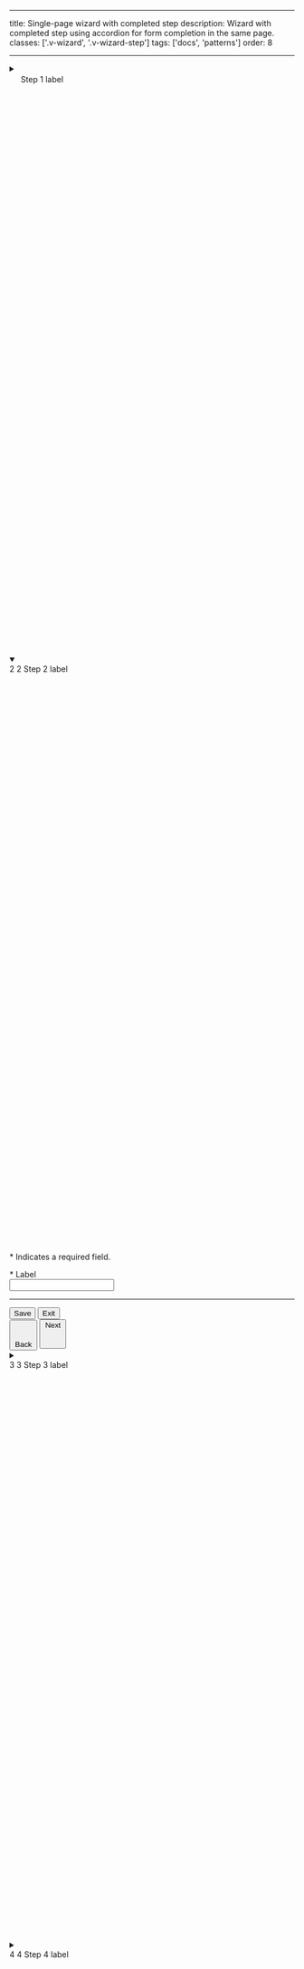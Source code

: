 <!--
 *              © 2025 Visa
 *
 * Licensed under the Apache License, Version 2.0 (the "License");
 * you may not use this file except in compliance with the License.
 * You may obtain a copy of the License at
 *
 *         http://www.apache.org/licenses/LICENSE-2.0
 *
 * Unless required by applicable law or agreed to in writing, software
 * distributed under the License is distributed on an "AS IS" BASIS,
 * WITHOUT WARRANTIES OR CONDITIONS OF ANY KIND, either express or implied.
 * See the License for the specific language governing permissions and
 * limitations under the License.
 *
 -->

---

title: Single-page wizard with completed step
description: Wizard with completed step using accordion for form completion in the same page.
classes: ['.v-wizard', '.v-wizard-step']
tags: ['docs', 'patterns']
order: 8

---

<nav aria-label="Single-page wizard with completed step">
  <div class="v-wizard v-flex v-flex-col v-gap-16">
    <details class="v-accordion v-wizard-step" aria-label="Completed Step 1 of 5">
      <summary class="v-button v-button-secondary v-button-large v-accordion-heading v-justify-content-between">
        <div class="v-flex v-align-items-center v-gap-6">
          <span class="v-badge v-badge-icon v-badge-stable v-badge-clear">
            <svg class="v-icon v-icon-tiny" aria-label="complete" height="16" viewbox="0 0 16 16" width="16">
              <use href="#visa-checkmark-tiny"></use></svg>
          </span>
          Step 1 label
        </div>
        <svg aria-hidden="true" class="v-icon v-icon-visa v-icon-tiny v-accordion-toggle-icon v-accordion-toggle-icon-closed" focusable="false" viewbox="0 0 16 16">
          <use href="#visa-chevron-right-tiny"></use></svg>
        <svg aria-hidden="true" class="v-icon v-icon-visa v-icon-tiny v-accordion-toggle-icon v-accordion-toggle-icon-open" focusable="false" viewbox="0 0 16 16">
        <use href="#visa-chevron-down-tiny"></use></svg>
      </summary>
      <div class="v-accordion-panel v-flex v-flex-col v-gap-16 v-p-0">
        <div class="v-flex v-flex-col">
          <div class="v-flex v-flex-col v-gap-4 v-py-24 v-px-40">
            <p class="v-mb-16">* Indicates a required field.</p>
            <label class="v-label" for="input-test-single-completed-1">
              * Label
            </label>
            <div class="v-input-container v-surface v-flex-row">
              <input class="v-input" id="input-test-single-completed-1" name="text-input-single-completed-1" value="Input value" type="text"/>
            </div>
          </div>
          <hr aria-hidden="true" class="v-divider v-divider-decorative"/>
          <div class="v-flex v-flex-row v-justify-content-between v-px-40 v-py-24 v-gap-10 v-flex-wrap">
            <div class="v-flex v-flex-row v-gap-16">
              <button class="v-button v-button-secondary" type="button">
                Save
              </button>
              <button class="v-button v-button-tertiary" type="button">
                Exit
              </button>
            </div>
            <button class="v-button v-icon-two-color" type="button">
              Next
              <svg aria-hidden="true" class="v-icon v-icon-visa v-icon-tiny" focusable="false" viewbox="0 0 16 16">
                <use href="#visa-arrow-forward-tiny"></use></svg>
            </button>
          </div>
        </div>
      </div>
    </details>
    <details class="v-accordion v-wizard-step" open aria-label="Step 2 of 5">
      <summary class="v-button v-button-secondary v-button-large v-accordion-heading v-justify-content-between">
        <div class="v-flex v-align-items-center v-gap-6">
          <span class="v-badge v-badge-icon v-badge-clear v-badge-subtle v-accordion-toggle-icon v-accordion-toggle-icon-closed v-m-auto">
            2
          </span>
          <span class="v-badge v-badge-icon v-badge-active v-accordion-toggle-icon v-accordion-toggle-icon-open v-m-auto">
            2
          </span>
          Step 2 label
        </div>
        <svg aria-hidden="true" class="v-icon v-icon-visa v-icon-tiny v-accordion-toggle-icon v-accordion-toggle-icon-closed" focusable="false" viewbox="0 0 16 16">
          <use href="#visa-chevron-right-tiny"></use></svg>
        <svg aria-hidden="true" class="v-icon v-icon-visa v-icon-tiny v-accordion-toggle-icon v-accordion-toggle-icon-open" focusable="false" viewbox="0 0 16 16">
          <use href="#visa-chevron-down-tiny"></use></svg>
      </summary>
      <div class="v-accordion-panel v-flex v-flex-col v-gap-16 v-p-0">
        <div class="v-flex v-flex-col">
          <div class="v-flex v-flex-col v-gap-4 v-py-24 v-px-40">
            <p class="v-mb-16">* Indicates a required field.</p>
            <label class="v-label" for="input-test-single-completed-2">
              * Label
            </label>
            <div class="v-input-container v-surface v-flex-row">
              <input class="v-input" id="input-test-single-completed-2" name="text-input-single-completed-2" type="text"/>
            </div>
          </div>
          <hr aria-hidden="true" class="v-divider v-divider-decorative"/>
          <div class="v-flex v-flex-row v-justify-content-between v-px-40 v-py-24 v-gap-10 v-flex-wrap">
            <div class="v-flex v-flex-row v-gap-16">
              <button class="v-button v-button-secondary" type="button">
                Save
              </button>
              <button class="v-button v-button-tertiary" type="button">
                Exit
              </button>
            </div>
            <div class="v-flex v-flex-row v-gap-16">
              <button class="v-button v-button-secondary" type="button">
                <svg aria-hidden="true" class="v-icon v-icon-visa v-icon-tiny" focusable="false" viewbox="0 0 16 16">
                  <use href="#visa-arrow-back-tiny">
                  </use>
                </svg>
                Back
              </button>
              <button class="v-button v-icon-two-color" type="button">
                Next
                <svg aria-hidden="true" class="v-icon v-icon-visa v-icon-tiny" focusable="false" viewbox="0 0 16 16">
                  <use href="#visa-arrow-forward-tiny">
                  </use>
                </svg>
              </button>
            </div>
          </div>
        </div>
      </div>
    </details>
    <details class="v-accordion v-wizard-step" aria-label="Step 3 of 5" tabIndex="-1">
      <summary class="v-button v-button-secondary v-button-large v-accordion-heading v-justify-content-between" disabled>
        <div class="v-flex v-align-items-center v-gap-6 v-typography-color-subtle">
          <span class="v-badge v-badge-icon v-badge-clear v-badge-subtle v-accordion-toggle-icon v-accordion-toggle-icon-closed v-m-auto">
            3
          </span>
          <span class="v-badge v-badge-icon v-badge-active v-accordion-toggle-icon v-accordion-toggle-icon-open v-m-auto">
            3
          </span>
          Step 3 label
        </div>
        <svg aria-hidden="true" class="v-icon v-icon-visa v-icon-tiny v-accordion-toggle-icon v-accordion-toggle-icon-closed" focusable="false" viewbox="0 0 16 16">
          <use href="#visa-chevron-right-tiny"></use></svg>
        <svg aria-hidden="true" class="v-icon v-icon-visa v-icon-tiny v-accordion-toggle-icon v-accordion-toggle-icon-open" focusable="false" viewbox="0 0 16 16">
          <use href="#visa-chevron-down-tiny"></use></svg>
      </summary>
      <div class="v-accordion-panel v-flex v-flex-col v-gap-16 v-p-0">
        <div class="v-flex v-flex-col">
          <div class="v-flex v-flex-col v-gap-4 v-py-24 v-px-40">
            <p class="v-mb-16">* Indicates a required field.</p>
            <label class="v-label" for="input-test-single-completed-3">
              * Label
            </label>
            <div class="v-input-container v-surface v-flex-row">
              <input class="v-input" id="input-test-single-completed-3" name="text-input-single-completed-3" type="text"/>
            </div>
          </div>
          <hr aria-hidden="true" class="v-divider v-divider-decorative"/>
          <div class="v-flex v-flex-row v-justify-content-between v-px-40 v-py-24 v-gap-10 v-flex-wrap">
            <div class="v-flex v-flex-row v-gap-16">
              <button class="v-button v-button-secondary" type="button">
                Save
              </button>
              <button class="v-button v-button-tertiary" type="button">
                Exit
              </button>
            </div>
            <div class="v-flex v-flex-row v-gap-16">
              <button class="v-button v-button-secondary" type="button">
                <svg aria-hidden="true" class="v-icon v-icon-visa v-icon-tiny" focusable="false" viewbox="0 0 16 16">
                  <use href="#visa-arrow-back-tiny">
                  </use>
                </svg>
                Back
              </button>
              <button class="v-button v-icon-two-color" type="button">
                Next
                <svg aria-hidden="true" class="v-icon v-icon-visa v-icon-tiny" focusable="false" viewbox="0 0 16 16">
                  <use href="#visa-arrow-forward-tiny">
                  </use>
                </svg>
              </button>
            </div>
          </div>
        </div>
      </div>
    </details>
    <details class="v-accordion v-wizard-step" aria-label="Step 4 of 5" tabIndex="-1">
      <summary class="v-button v-button-secondary v-button-large v-accordion-heading v-justify-content-between" disabled>
        <div class="v-flex v-align-items-center v-gap-6 v-typography-color-subtle">
          <span class="v-badge v-badge-icon v-badge-clear v-badge-subtle v-accordion-toggle-icon v-accordion-toggle-icon-closed v-m-auto">
            4
          </span>
          <span class="v-badge v-badge-icon v-badge-active v-accordion-toggle-icon v-accordion-toggle-icon-open v-m-auto">
            4
          </span>
          Step 4 label
        </div>
        <svg aria-hidden="true" class="v-icon v-icon-visa v-icon-tiny v-accordion-toggle-icon v-accordion-toggle-icon-closed" focusable="false" viewbox="0 0 16 16">
          <use href="#visa-chevron-right-tiny"></use></svg>
        <svg aria-hidden="true" class="v-icon v-icon-visa v-icon-tiny v-accordion-toggle-icon v-accordion-toggle-icon-open" focusable="false" viewbox="0 0 16 16">
          <use href="#visa-chevron-down-tiny"></use></svg>
      </summary>
      <div class="v-accordion-panel v-flex v-flex-col v-gap-16 v-p-0">
        <div class="v-flex v-flex-col">
          <div class="v-flex v-flex-col v-gap-4 v-py-24 v-px-40">
            <p class="v-mb-16">* Indicates a required field.</p>
            <label class="v-label" for="input-test-single-completed-4">
              * Label
            </label>
            <div class="v-input-container v-surface v-flex-row">
              <input class="v-input" id="input-test-single-completed-4" name="text-input-single-completed-4" type="text"/>
            </div>
          </div>
          <hr aria-hidden="true" class="v-divider v-divider-decorative"/>
          <div class="v-flex v-flex-row v-justify-content-between v-px-40 v-py-24 v-gap-10 v-flex-wrap">
            <div class="v-flex v-flex-row v-gap-16">
              <button class="v-button v-button-secondary" type="button">
                Save
              </button>
              <button class="v-button v-button-tertiary" type="button">
                Exit
              </button>
            </div>
          <div class="v-flex v-flex-row v-gap-16">
              <button class="v-button v-button-secondary" type="button">
                <svg aria-hidden="true" class="v-icon v-icon-visa v-icon-tiny" focusable="false" viewbox="0 0 16 16">
                  <use href="#visa-arrow-back-tiny">
                  </use>
                </svg>
                Back
              </button>
              <button class="v-button v-icon-two-color" type="button">
                Next
                <svg aria-hidden="true" class="v-icon v-icon-visa v-icon-tiny" focusable="false" viewbox="0 0 16 16">
                  <use href="#visa-arrow-forward-tiny">
                  </use>
                </svg>
              </button>
            </div>
          </div>
        </div>
      </div>
    </details>
    <details class="v-accordion v-wizard-step" aria-label="Step 5 of 5" tabIndex="-1">
      <summary class="v-button v-button-secondary v-button-large v-accordion-heading v-justify-content-between" disabled>
        <div class="v-flex v-align-items-center v-gap-6 v-typography-color-subtle">
          <span class="v-badge v-badge-icon v-badge-clear v-badge-subtle v-accordion-toggle-icon v-accordion-toggle-icon-closed v-m-auto">
            5
          </span>
          <span class="v-badge v-badge-icon v-badge-active v-accordion-toggle-icon v-accordion-toggle-icon-open v-m-auto">
            5
          </span>
          Step 5 label
        </div>
        <svg aria-hidden="true" class="v-icon v-icon-visa v-icon-tiny v-accordion-toggle-icon v-accordion-toggle-icon-closed" focusable="false" viewbox="0 0 16 16">
          <use href="#visa-chevron-right-tiny"></use></svg>
        <svg aria-hidden="true" class="v-icon v-icon-visa v-icon-tiny v-accordion-toggle-icon v-accordion-toggle-icon-open" focusable="false" viewbox="0 0 16 16">
          <use href="#visa-chevron-down-tiny"></use></svg>
      </summary>
      <div class="v-accordion-panel v-flex v-flex-col v-gap-16 v-p-0">
        <div class="v-flex v-flex-col">
          <div class="v-flex v-flex-col v-gap-4 v-py-24 v-px-40">
            <p class="v-mb-16">* Indicates a required field.</p>
            <label class="v-label" for="input-test-single-completed-5">
              * Label
            </label>
            <div class="v-input-container v-surface v-flex-row">
              <input class="v-input" id="input-test-single-completed-5" name="text-input-single-completed-5" type="text"/>
            </div>
          </div>
          <hr aria-hidden="true" class="v-divider v-divider-decorative"/>
          <div class="v-flex v-flex-row v-justify-content-between v-px-40 v-py-24 v-gap-10 v-flex-wrap">
            <div class="v-flex v-flex-row v-gap-16">
              <button class="v-button v-button-secondary" type="button">
                Save
              </button>
              <button class="v-button v-button-tertiary" type="button">
                Exit
              </button>
            </div>
            <div class="v-flex v-flex-row v-gap-16">
              <button class="v-button v-button-secondary" type="button">
                <svg aria-hidden="true" class="v-icon v-icon-visa v-icon-tiny" focusable="false" viewbox="0 0 16 16">
                  <use href="#visa-arrow-back-tiny">
                  </use>
                </svg>
                Back
              </button>
              <button class="v-button v-icon-two-color" type="button">
                Next
                <svg aria-hidden="true" class="v-icon v-icon-visa v-icon-tiny" focusable="false" viewbox="0 0 16 16">
                  <use href="#visa-arrow-forward-tiny">
                  </use>
                </svg>
              </button>
            </div>
          </div>
        </div>
      </div>
    </details>
  </div>
</nav>

